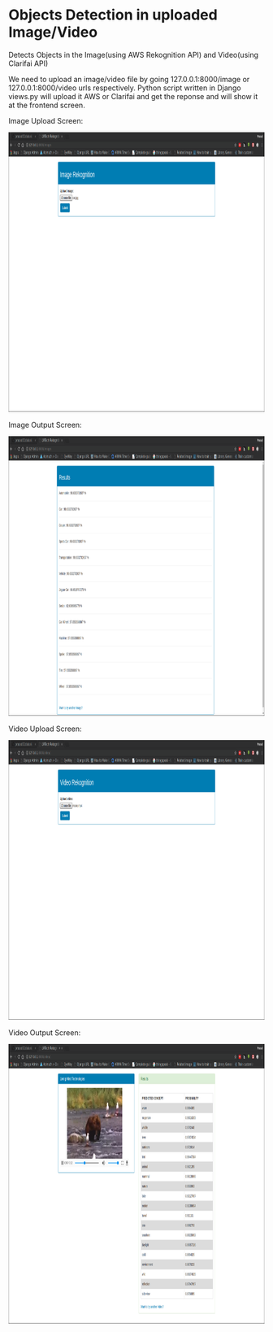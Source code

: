 # Objects Detection in uploaded Image/Video
Detects Objects in the Image(using AWS Rekognition API) and Video(using Clarifai API)

We need to upload an image/video file by going 127.0.0.1:8000/image or 127.0.0.1:8000/video urls respectively.
Python script written in Django views.py will upload it AWS or Clarifai and get the reponse and will show it at the frontend screen.

Image Upload Screen:
<p align="center">
  <img src="image_home.png" width=900 height=550>
</p>

Image Output Screen:
<p align="center">
  <img src="image_output.png" width=900 height=550>
</p>

Video Upload Screen:
<p align="center">
  <img src="video_home.png" width=900 height=550>
</p>

Video Output Screen:
<p align="center">
  <img src="video_output.png" width=900 height=550>
</p>

